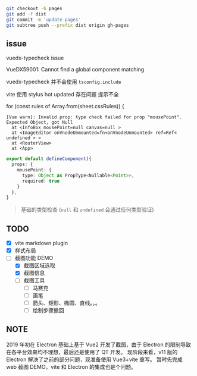 ```bash
git checkout -b pages
git add -f dist
git commit -m 'update pages'
git subtree push --prefix dist origin gh-pages
```

## issue

vuedx-typecheck issue

VueDX59001: Cannot find a global component matching

vuedx-typecheck 并不会使用 `tsconfig.include`

vite 使用 stylus hot updated 存在问题 提示不全

for (const rules of Array.from(sheet.cssRules)) {

```
[Vue warn]: Invalid prop: type check failed for prop "mousePoint". Expected Object, got Null  
  at <InfoBox mousePoint=null canvas=null > 
  at <ImageEditor onVnodeUnmounted=fn<onVnodeUnmounted> ref=Ref< undefined > > 
  at <RouterView> 
  at <App>
```
```ts
export default defineComponent({
  props: {
    mousePoint: {
      type: Object as PropType<Nullable<Point>>,
      required: true
    }
  },
}
```

> 基础的类型检查 (`null` 和 `undefined` 会通过任何类型验证)

## TODO

- [x] vite markdown plugin
- [x] 样式布局
- [ ] 截图功能 DEMO
  - [x] 截图区域选取
  - [x] 截图信息
  - [ ] 截图工具
    - [ ] 马赛克
    - [ ] 画笔
    - [ ] 箭头、矩形、椭圆、直线。。。
    - [ ] 绘制步骤撤回

## NOTE

2019 年初在 Electron 基础上基于 Vue2 开发了截图，由于 Electron 的限制导致在各平台效果均不理想，最后还是使用了 QT 开发。
现阶段来看，v11 版的 Electron 解决了之前的部分问题，现准备使用 Vue3+vite 重写。
暂时先完成 web 截图 DEMO，vite 和 Electron 的集成也是个问题。
